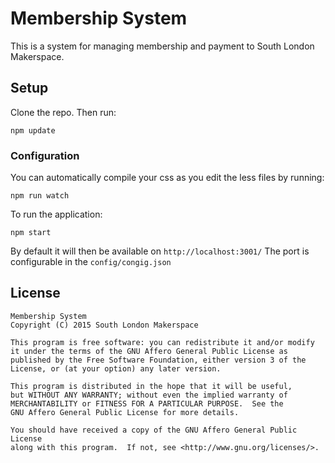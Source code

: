 # Membership System
This is a system for managing membership and payment to South London Makerspace.

## Setup
Clone the repo. Then run:
```
npm update
```

### Configuration

You can automatically compile your css as you edit the less files by running:
```
npm run watch
```

To run the application:
```
npm start
```

By default it will then be available on `http://localhost:3001/`
The port is configurable in the  `config/congig.json`
## License

	Membership System
	Copyright (C) 2015 South London Makerspace

	This program is free software: you can redistribute it and/or modify
	it under the terms of the GNU Affero General Public License as
	published by the Free Software Foundation, either version 3 of the
	License, or (at your option) any later version.

	This program is distributed in the hope that it will be useful,
	but WITHOUT ANY WARRANTY; without even the implied warranty of
	MERCHANTABILITY or FITNESS FOR A PARTICULAR PURPOSE.  See the
	GNU Affero General Public License for more details.

	You should have received a copy of the GNU Affero General Public License
	along with this program.  If not, see <http://www.gnu.org/licenses/>.